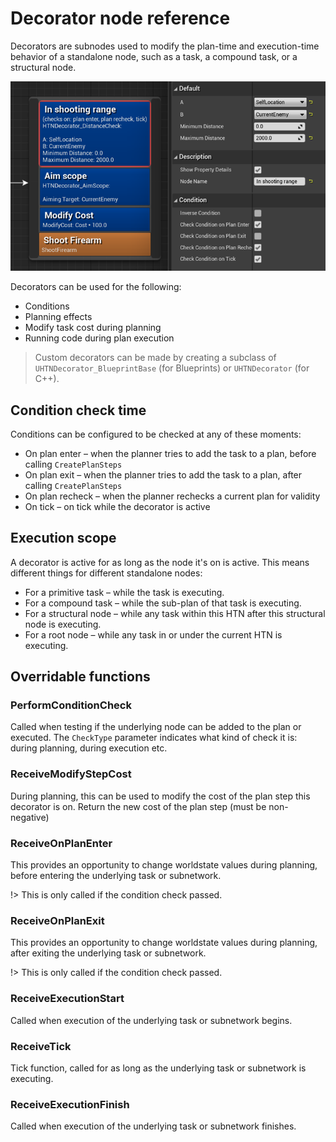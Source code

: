 # Decorator node reference

Decorators are subnodes used to modify the plan-time and execution-time behavior of a standalone node, such as a task, a compound task, or a structural node.

![Decorators on a task](_media/decorator.png)

Decorators can be used for the following:
- Conditions
- Planning effects
- Modify task cost during planning
- Running code during plan execution

> Custom decorators can be made by creating a subclass of `UHTNDecorator_BlueprintBase` (for Blueprints) or `UHTNDecorator` (for C++).

## Condition check time

Conditions can be configured to be checked at any of these moments:

- On plan enter – when the planner tries to add the task to a plan, before calling `CreatePlanSteps`
- On plan exit – when the planner tries to add the task to a plan, after calling `CreatePlanSteps`
- On plan recheck – when the planner rechecks a current plan for validity
- On tick – on tick while the decorator is active

## Execution scope

A decorator is active for as long as the node it's on is active. 
This means different things for different standalone nodes:

- For a primitive task – while the task is executing. 
- For a compound task – while the sub-plan of that task is executing.
- For a structural node – while any task within this HTN after this structural node is executing.
- For a root node – while any task in or under the current HTN is executing.

## Overridable functions

### PerformConditionCheck

Called when testing if the underlying node can be added to the plan or executed. The `CheckType` parameter indicates what kind of check it is: during planning, during execution etc.

### ReceiveModifyStepCost

During planning, this can be used to modify the cost of the plan step this decorator is on.
Return the new cost of the plan step (must be non-negative)

### ReceiveOnPlanEnter

This provides an opportunity to change worldstate values during planning, before entering the underlying task or subnetwork.

!> This is only called if the condition check passed.

### ReceiveOnPlanExit

This provides an opportunity to change worldstate values during planning, after exiting the underlying task or subnetwork.

!> This is only called if the condition check passed.

### ReceiveExecutionStart

Called when execution of the underlying task or subnetwork begins.

### ReceiveTick

Tick function, called for as long as the underlying task or subnetwork is executing.

### ReceiveExecutionFinish

Called when execution of the underlying task or subnetwork finishes.

